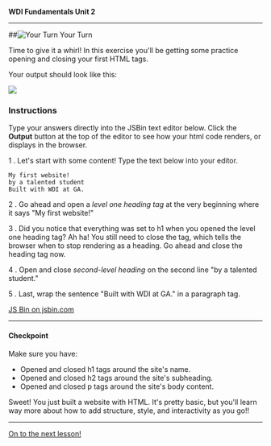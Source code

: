 **WDI Fundamentals Unit 2**

---

##![Your Turn](../assets/exercise.png) Your Turn

Time to give it a whirl! In this exercise you'll be getting some practice opening and closing your first HTML tags.

Your output should look like this:

![](../assets/elkwebdesign/tags.png)

### Instructions

Type your answers directly into the JSBin text editor below. Click the **Output** button at the top of the editor to see how your html code renders, or displays in the browser.

1 . Let's start with some content! Type the text below into your editor.

```
My first website!
by a talented student
Built with WDI at GA.
```

2 . Go ahead and open a *level one heading tag* at the very beginning where it says "My first website!"

3 . Did you notice that everything was set to h1 when you opened the level one heading tag? Ah ha! You still need to close the tag, which tells the browser when to stop rendering as a heading. Go ahead and close the heading tag now.

4 . Open and close *second-level heading* on the second line "by a talented student."

5 . Last, wrap the sentence "Built with WDI at GA." in a paragraph tag.

<a class="jsbin-embed" href="http://jsbin.com/zevojec/embed?html&height=600px">JS Bin on jsbin.com</a><script src="http://static.jsbin.com/js/embed.min.js?3.35.11"></script>



---

#### Checkpoint

Make sure you have:
- Opened and closed h1 tags around the site's name.
- Opened and closed h2 tags around the site's subheading.
- Opened and closed p tags around the site's body content.


Sweet! You just built a website with HTML. It's pretty basic, but you'll learn way more about how to add structure, style, and interactivity as you go!!

----
[On to the next lesson!](04_lesson.md)
